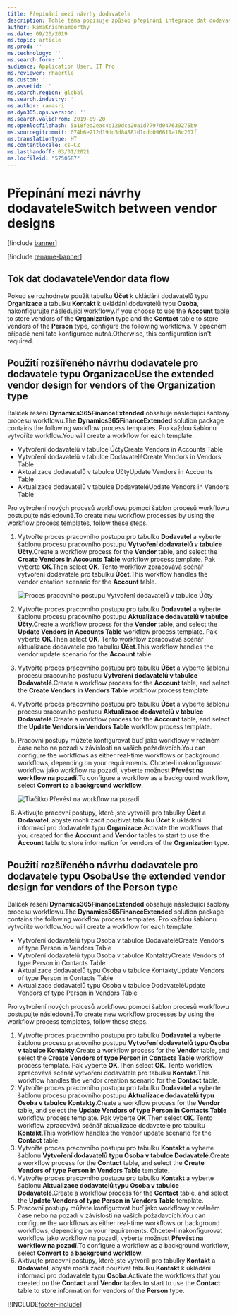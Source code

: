 ```yaml
---
title: Přepínání mezi návrhy dodavatele
description: Tohle téma popisuje způsob přepínání integrace dat dodavatele mezi aplikacemi Finance and Operations a Dataverse.
author: RamaKrishnamoorthy
ms.date: 09/20/2019
ms.topic: article
ms.prod: ''
ms.technology: ''
ms.search.form: ''
audience: Application User, IT Pro
ms.reviewer: rhaertle
ms.custom: ''
ms.assetid: ''
ms.search.region: global
ms.search.industry: ''
ms.author: ramasri
ms.dyn365.ops.version: ''
ms.search.validFrom: 2019-09-20
ms.openlocfilehash: 5a18fed2eac4c120dca20a1d7797d047639275b9
ms.sourcegitcommit: 074b6e212d19dd5d84881d1cdd096611a18c207f
ms.translationtype: HT
ms.contentlocale: cs-CZ
ms.lasthandoff: 03/31/2021
ms.locfileid: "5750587"
---
```

# <a name="switch-between-vendor-designs"></a><span data-ttu-id="0c3a1-103">Přepínání mezi návrhy dodavatele</span><span class="sxs-lookup"><span data-stu-id="0c3a1-103">Switch between vendor designs</span></span>

[!include [banner](../../includes/banner.md)]

[!include [rename-banner](~/includes/cc-data-platform-banner.md)]



## <a name="vendor-data-flow"></a><span data-ttu-id="0c3a1-104">Tok dat dodavatele</span><span class="sxs-lookup"><span data-stu-id="0c3a1-104">Vendor data flow</span></span> 

<span data-ttu-id="0c3a1-105">Pokud se rozhodnete použít tabulku **Účet** k ukládání dodavatelů typu **Organizace** a tabulku **Kontakt** k ukládání dodavatelů typu **Osoba**, nakonfigurujte následující workflowy.</span><span class="sxs-lookup"><span data-stu-id="0c3a1-105">If you choose to use the **Account** table to store vendors of the **Organization** type and the **Contact** table to store vendors of the **Person** type, configure the following workflows.</span></span> <span data-ttu-id="0c3a1-106">V opačném případě není tato konfigurace nutná.</span><span class="sxs-lookup"><span data-stu-id="0c3a1-106">Otherwise, this configuration isn't required.</span></span>

## <a name="use-the-extended-vendor-design-for-vendors-of-the-organization-type"></a><span data-ttu-id="0c3a1-107">Použití rozšířeného návrhu dodavatele pro dodavatele typu Organizace</span><span class="sxs-lookup"><span data-stu-id="0c3a1-107">Use the extended vendor design for vendors of the Organization type</span></span>

<span data-ttu-id="0c3a1-108">Balíček řešení **Dynamics365FinanceExtended** obsahuje následující šablony procesu workflowu.</span><span class="sxs-lookup"><span data-stu-id="0c3a1-108">The **Dynamics365FinanceExtended** solution package contains the following workflow process templates.</span></span> <span data-ttu-id="0c3a1-109">Pro každou šablonu vytvoříte workflow.</span><span class="sxs-lookup"><span data-stu-id="0c3a1-109">You will create a workflow for each template.</span></span>

+ <span data-ttu-id="0c3a1-110">Vytvoření dodavatelů v tabulce Účty</span><span class="sxs-lookup"><span data-stu-id="0c3a1-110">Create Vendors in Accounts Table</span></span>
+ <span data-ttu-id="0c3a1-111">Vytvoření dodavatelů v tabulce Dodavatelé</span><span class="sxs-lookup"><span data-stu-id="0c3a1-111">Create Vendors in Vendors Table</span></span>
+ <span data-ttu-id="0c3a1-112">Aktualizace dodavatelů v tabulce Účty</span><span class="sxs-lookup"><span data-stu-id="0c3a1-112">Update Vendors in Accounts Table</span></span>
+ <span data-ttu-id="0c3a1-113">Aktualizace dodavatelů v tabulce Dodavatelé</span><span class="sxs-lookup"><span data-stu-id="0c3a1-113">Update Vendors in Vendors Table</span></span>

<span data-ttu-id="0c3a1-114">Pro vytvoření nových procesů workflowu pomocí šablon procesů workflowu postupujte následovně.</span><span class="sxs-lookup"><span data-stu-id="0c3a1-114">To create new workflow processes by using the workflow process templates, follow these steps.</span></span>

1. <span data-ttu-id="0c3a1-115">Vytvořte proces pracovního postupu pro tabulku **Dodavatel** a vyberte šablonu procesu pracovního postupu **Vytvoření dodavatelů v tabulce Účty**.</span><span class="sxs-lookup"><span data-stu-id="0c3a1-115">Create a workflow process for the **Vendor** table, and select the **Create Vendors in Accounts Table** workflow process template.</span></span> <span data-ttu-id="0c3a1-116">Pak vyberte **OK**.</span><span class="sxs-lookup"><span data-stu-id="0c3a1-116">Then select **OK**.</span></span> <span data-ttu-id="0c3a1-117">Tento workflow zpracovává scénář vytvoření dodavatele pro tabulku **Účet**.</span><span class="sxs-lookup"><span data-stu-id="0c3a1-117">This workflow handles the vendor creation scenario for the **Account** table.</span></span>

    ![Proces pracovního postupu Vytvoření dodavatelů v tabulce Účty](media/create_process.png)

2. <span data-ttu-id="0c3a1-119">Vytvořte proces pracovního postupu pro tabulku **Dodavatel** a vyberte šablonu procesu pracovního postupu **Aktualizace dodavatelů v tabulce Účty**.</span><span class="sxs-lookup"><span data-stu-id="0c3a1-119">Create a workflow process for the **Vendor** table, and select the **Update Vendors in Accounts Table** workflow process template.</span></span> <span data-ttu-id="0c3a1-120">Pak vyberte **OK**.</span><span class="sxs-lookup"><span data-stu-id="0c3a1-120">Then select **OK**.</span></span> <span data-ttu-id="0c3a1-121">Tento workflow zpracovává scénář aktualizace dodavatele pro tabulku **Účet**.</span><span class="sxs-lookup"><span data-stu-id="0c3a1-121">This workflow handles the vendor update scenario for the **Account** table.</span></span>
3. <span data-ttu-id="0c3a1-122">Vytvořte proces pracovního postupu pro tabulku **Účet** a vyberte šablonu procesu pracovního postupu **Vytvoření dodavatelů v tabulce Dodavatelé**.</span><span class="sxs-lookup"><span data-stu-id="0c3a1-122">Create a workflow process for the **Account** table, and select the **Create Vendors in Vendors Table** workflow process template.</span></span>
4. <span data-ttu-id="0c3a1-123">Vytvořte proces pracovního postupu pro tabulku **Účet** a vyberte šablonu procesu pracovního postupu **Aktualizace dodavatelů v tabulce Dodavatelé**.</span><span class="sxs-lookup"><span data-stu-id="0c3a1-123">Create a workflow process for the **Account** table, and select the **Update Vendors in Vendors Table** workflow process template.</span></span>
5. <span data-ttu-id="0c3a1-124">Pracovní postupy můžete konfigurovat buď jako workflowy v reálném čase nebo na pozadí v závislosti na vašich požadavcích.</span><span class="sxs-lookup"><span data-stu-id="0c3a1-124">You can configure the workflows as either real-time workflows or background workflows, depending on your requirements.</span></span> <span data-ttu-id="0c3a1-125">Chcete-li nakonfigurovat workflow jako workflow na pozadí, vyberte možnost **Převést na workflow na pozadí**.</span><span class="sxs-lookup"><span data-stu-id="0c3a1-125">To configure a workflow as a background workflow, select **Convert to a background workflow**.</span></span>

    ![Tlačítko Převést na workflow na pozadí](media/background_workflow.png)

6. <span data-ttu-id="0c3a1-127">Aktivujte pracovní postupy, které jste vytvořili pro tabulky **Účet** a **Dodavatel**, abyste mohli začít používat tabulku **Účet** k ukládání informací pro dodavatele typu **Organizace**.</span><span class="sxs-lookup"><span data-stu-id="0c3a1-127">Activate the workflows that you created for the **Account** and **Vendor** tables to start to use the **Account** table to store information for vendors of the **Organization** type.</span></span>

## <a name="use-the-extended-vendor-design-for-vendors-of-the-person-type"></a><span data-ttu-id="0c3a1-128">Použití rozšířeného návrhu dodavatele pro dodavatele typu Osoba</span><span class="sxs-lookup"><span data-stu-id="0c3a1-128">Use the extended vendor design for vendors of the Person type</span></span>

<span data-ttu-id="0c3a1-129">Balíček řešení **Dynamics365FinanceExtended** obsahuje následující šablony procesu workflowu.</span><span class="sxs-lookup"><span data-stu-id="0c3a1-129">The **Dynamics365FinanceExtended** solution package contains the following workflow process templates.</span></span> <span data-ttu-id="0c3a1-130">Pro každou šablonu vytvoříte workflow.</span><span class="sxs-lookup"><span data-stu-id="0c3a1-130">You will create a workflow for each template.</span></span>

+ <span data-ttu-id="0c3a1-131">Vytvoření dodavatelů typu Osoba v tabulce Dodavatelé</span><span class="sxs-lookup"><span data-stu-id="0c3a1-131">Create Vendors of type Person in Vendors Table</span></span>
+ <span data-ttu-id="0c3a1-132">Vytvoření dodavatelů typu Osoba v tabulce Kontakty</span><span class="sxs-lookup"><span data-stu-id="0c3a1-132">Create Vendors of type Person in Contacts Table</span></span>
+ <span data-ttu-id="0c3a1-133">Aktualizace dodavatelů typu Osoba v tabulce Kontakty</span><span class="sxs-lookup"><span data-stu-id="0c3a1-133">Update Vendors of type Person in Contacts Table</span></span>
+ <span data-ttu-id="0c3a1-134">Aktualizace dodavatelů typu Osoba v tabulce Dodavatelé</span><span class="sxs-lookup"><span data-stu-id="0c3a1-134">Update Vendors of type Person in Vendors Table</span></span>

<span data-ttu-id="0c3a1-135">Pro vytvoření nových procesů workflowu pomocí šablon procesů workflowu postupujte následovně.</span><span class="sxs-lookup"><span data-stu-id="0c3a1-135">To create new workflow processes by using the workflow process templates, follow these steps.</span></span>

1. <span data-ttu-id="0c3a1-136">Vytvořte proces pracovního postupu pro tabulku **Dodavatel** a vyberte šablonu procesu pracovního postupu **Vytvoření dodavatelů typu Osoba v tabulce Kontakty**.</span><span class="sxs-lookup"><span data-stu-id="0c3a1-136">Create a workflow process for the **Vendor** table, and select the **Create Vendors of type Person in Contacts Table** workflow process template.</span></span> <span data-ttu-id="0c3a1-137">Pak vyberte **OK**.</span><span class="sxs-lookup"><span data-stu-id="0c3a1-137">Then select **OK**.</span></span> <span data-ttu-id="0c3a1-138">Tento workflow zpracovává scénář vytvoření dodavatele pro tabulku **Kontakt**.</span><span class="sxs-lookup"><span data-stu-id="0c3a1-138">This workflow handles the vendor creation scenario for the **Contact** table.</span></span>
2. <span data-ttu-id="0c3a1-139">Vytvořte proces pracovního postupu pro tabulku **Dodavatel** a vyberte šablonu procesu pracovního postupu **Aktualizace dodavatelů typu Osoba v tabulce Kontakty**.</span><span class="sxs-lookup"><span data-stu-id="0c3a1-139">Create a workflow process for the **Vendor** table, and select the **Update Vendors of type Person in Contacts Table** workflow process template.</span></span> <span data-ttu-id="0c3a1-140">Pak vyberte **OK**.</span><span class="sxs-lookup"><span data-stu-id="0c3a1-140">Then select **OK**.</span></span> <span data-ttu-id="0c3a1-141">Tento workflow zpracovává scénář aktualizace dodavatele pro tabulku **Kontakt**.</span><span class="sxs-lookup"><span data-stu-id="0c3a1-141">This workflow handles the vendor update scenario for the **Contact** table.</span></span>
3. <span data-ttu-id="0c3a1-142">Vytvořte proces pracovního postupu pro tabulku **Kontakt** a vyberte šablonu **Vytvoření dodavatelů typu Osoba v tabulce Dodavatelé**.</span><span class="sxs-lookup"><span data-stu-id="0c3a1-142">Create a workflow process for the **Contact** table, and select the **Create Vendors of type Person in Vendors Table** template.</span></span>
4. <span data-ttu-id="0c3a1-143">Vytvořte proces pracovního postupu pro tabulku **Kontakt** a vyberte šablonu **Aktualizace dodavatelů typu Osoba v tabulce Dodavatelé**.</span><span class="sxs-lookup"><span data-stu-id="0c3a1-143">Create a workflow process for the **Contact** table, and select the **Update Vendors of type Person in Vendors Table** template.</span></span>
5. <span data-ttu-id="0c3a1-144">Pracovní postupy můžete konfigurovat buď jako workflowy v reálném čase nebo na pozadí v závislosti na vašich požadavcích.</span><span class="sxs-lookup"><span data-stu-id="0c3a1-144">You can configure the workflows as either real-time workflows or background workflows, depending on your requirements.</span></span> <span data-ttu-id="0c3a1-145">Chcete-li nakonfigurovat workflow jako workflow na pozadí, vyberte možnost **Převést na workflow na pozadí**.</span><span class="sxs-lookup"><span data-stu-id="0c3a1-145">To configure a workflow as a background workflow, select **Convert to a background workflow**.</span></span>
6. <span data-ttu-id="0c3a1-146">Aktivujte pracovní postupy, které jste vytvořili pro tabulky **Kontakt** a **Dodavatel**, abyste mohli začít používat tabulku **Kontakt** k ukládání informací pro dodavatele typu **Osoba**.</span><span class="sxs-lookup"><span data-stu-id="0c3a1-146">Activate the workflows that you created on the **Contact** and **Vendor** tables to start to use the **Contact** table to store information for vendors of the **Person** type.</span></span>


[!INCLUDE[footer-include](../../../../includes/footer-banner.md)]